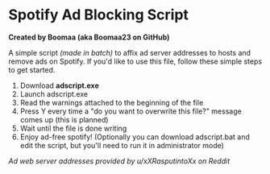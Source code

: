 # Spotify Ad Blocking Script
**Created by Boomaa (aka Boomaa23 on GitHub)**

A simple script *(made in batch)* to affix ad server addresses to hosts and remove ads on Spotify. If you'd like to use this file, follow these simple steps to get started.
  1. Download **adscript.exe**
  2. Launch adscript.exe
  3. Read the warnings attached to the beginning of the file
  4. Press Y every time a "do you want to overwrite this file?" message comes up (this is planned)
  5. Wait until the file is done writing
  6. Enjoy ad-free spotify!
(Optionally you can download adscript.bat and edit the script, but you'll need to run it in administrator mode)

*Ad web server addresses provided by u/xXRasputintoXx on Reddit*
<!-- DISCLAIMER(S): I AM NOT LIABLE FOR ANY DAMAGE CAUSED BY THE INDUCTION OF MY SCRIPT TO YOUR COMPUTING DEVICE. DO NOT RUN THIS MORE THAN ONCE, THAT CAN BECOME DANGEROUS. IF YOU DO NOT FOLLOW THE INSTRUCTIONS OR GUIDANCE, THEN I AM NOT RESPONSIBLE FOR ANY UNINTENDED CONSEQUENCES IN ANY WAY, SHAPE, OR FORM. THANK YOU FOR YOUR COOPERATION. -->
